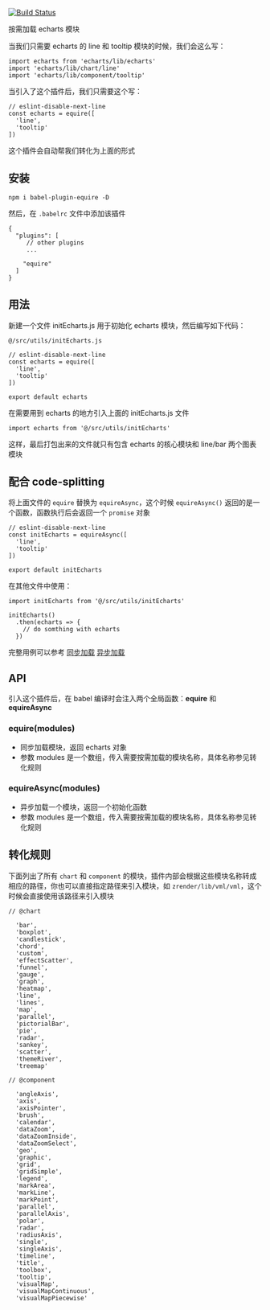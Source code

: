 [![Build Status](https://travis-ci.org/ywwhack/babel-plugin-equire.svg?branch=master)](https://travis-ci.org/ywwhack/babel-plugin-equire)

按需加载 echarts 模块

当我们只需要 echarts 的 line 和 tooltip 模块的时候，我们会这么写：

```
import echarts from 'echarts/lib/echarts'
import 'echarts/lib/chart/line'
import 'echarts/lib/component/tooltip'
```
当引入了这个插件后，我们只需要这个写：

```
// eslint-disable-next-line
const echarts = equire([
  'line',
  'tooltip'
])
```
这个插件会自动帮我们转化为上面的形式

## 安装
```shell
npm i babel-plugin-equire -D
```
然后，在 `.babelrc` 文件中添加该插件

```
{
  "plugins": [
  	 // other plugins
  	 ...
  	 
    "equire"
  ]
}
``` 

## 用法
新建一个文件 initEcharts.js 用于初始化 echarts 模块，然后编写如下代码：

```
@/src/utils/initEcharts.js

// eslint-disable-next-line
const echarts = equire([
  'line',
  'tooltip'
])

export default echarts
```
在需要用到 echarts 的地方引入上面的 initEcharts.js 文件

```
import echarts from '@/src/utils/initEcharts'
```
这样，最后打包出来的文件就只有包含 echarts 的核心模块和 line/bar 两个图表模块

## 配合 code-splitting
将上面文件的 `equire` 替换为 `equireAsync`，这个时候 `equireAsync()` 返回的是一个函数，函数执行后会返回一个 `promise` 对象

```
// eslint-disable-next-line
const initEcharts = equireAsync([
  'line',
  'tooltip'
])

export default initEcharts
```
在其他文件中使用：

```
import initEcharts from '@/src/utils/initEcharts'

initEcharts()
  .then(echarts => {
    // do somthing with echarts
  })
```

完整用例可以参考 [同步加载](example/basic.vue) [异步加载](example/async.vue)

## API
引入这个插件后，在 babel 编译时会注入两个全局函数：**equire** 和 **equireAsync**
### equire(modules)
- 同步加载模块，返回 echarts 对象
- 参数 modules 是一个数组，传入需要按需加载的模块名称，具体名称参见转化规则

### equireAsync(modules)
- 异步加载一个模块，返回一个初始化函数
- 参数 modules 是一个数组，传入需要按需加载的模块名称，具体名称参见转化规则

## 转化规则
下面列出了所有 `chart` 和 `component` 的模块，插件内部会根据这些模块名称转成相应的路径，你也可以直接指定路径来引入模块，如 `zrender/lib/vml/vml`，这个时候会直接使用该路径来引入模块

```
// @chart

  'bar',
  'boxplot',
  'candlestick',
  'chord',
  'custom',
  'effectScatter',
  'funnel',
  'gauge',
  'graph',
  'heatmap',
  'line',
  'lines',
  'map',
  'parallel',
  'pictorialBar',
  'pie',
  'radar',
  'sankey',
  'scatter',
  'themeRiver',
  'treemap'
  
// @component

  'angleAxis',
  'axis',
  'axisPointer',
  'brush',
  'calendar',
  'dataZoom',
  'dataZoomInside',
  'dataZoomSelect',
  'geo',
  'graphic',
  'grid',
  'gridSimple',
  'legend',
  'markArea',
  'markLine',
  'markPoint',
  'parallel',
  'parallelAxis',
  'polar',
  'radar',
  'radiusAxis',
  'single',
  'singleAxis',
  'timeline',
  'title',
  'toolbox',
  'tooltip',
  'visualMap',
  'visualMapContinuous',
  'visualMapPiecewise'
```